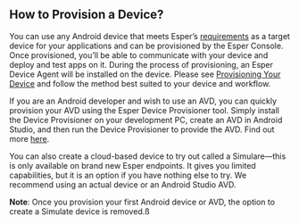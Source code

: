 ## How to Provision a Device?

You can use any Android device that meets Esper’s [requirements](./requirements/README.md) as a target device for your applications and can be provisioned by the Esper Console. Once provisioned, you’ll be able to communicate with your device and deploy and test apps on it. During the process of provisioning, an Esper Device Agent will be installed on the device. Please see  [Provisioning Your Device](./provisioning-methods/README.md)  and follow the method best suited to your device and workflow.

If you are an Android developer and wish to use an AVD, you can quickly provision your AVD using the Esper Device Provisioner tool. Simply install the Device Provisioner on your development PC, create an AVD in Android Studio, and then run the Device Provisioner to provide the AVD. Find out more [here](https://docs.esper.io/home/provisioner.html#provisioning-an-avd).

You can also create a cloud-based device to try out called a Simulare—this is only available on brand new Esper endpoints. It gives you limited capabilities, but it is an option if you have nothing else to try. We recommend using an actual device or an Android Studio AVD.

**Note**: Once you provision your first Android device or AVD, the option to create a Simulate device is removed.ß